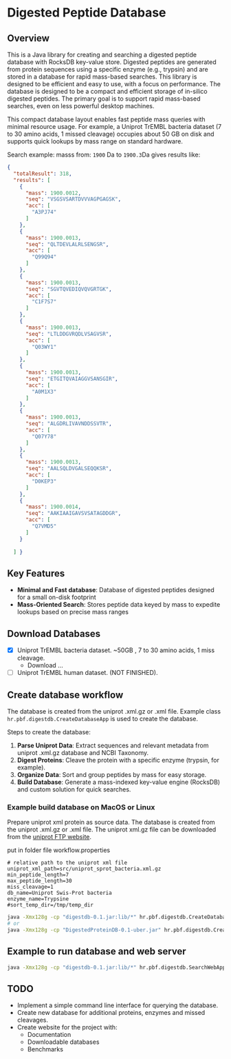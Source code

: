 # Digested Peptide Database

## Overview

This is a Java library for creating and searching a digested peptide database with RocksDB key-value store.
Digested peptides are generated from protein sequences using a specific enzyme (e.g., trypsin) and are stored in a
database for rapid mass-based searches. This library is designed to be efficient and easy to use, with a focus on
performance.
The database is designed to be a compact and efficient storage of in-silico digested peptides. The primary goal is to
support rapid mass-based searches, even on less powerful desktop machines.

This compact database layout enables fast peptide mass queries with minimal resource usage. For example, a Uniprot
TrEMBL bacteria dataset (7 to 30 amino acids, 1 missed cleavage) occupies about 50 GB on disk and supports quick lookups
by mass range on standard hardware.

Search example: masss from: `1900` Da to `1900.3`Da gives results like:
```json
{
  "totalResult": 318,
  "results": [
    {
      "mass": 1900.0012,
      "seq": "VSGSVSARTDVVVAGPGAGSK",
      "acc": [
        "A3PJ74"
      ]
    },
    {
      "mass": 1900.0013,
      "seq": "QLTDEVLALRLSENGSR",
      "acc": [
        "Q99Q94"
      ]
    },
    {
      "mass": 1900.0013,
      "seq": "SGVTQVEDIQVQVGRTGK",
      "acc": [
        "C1F7S7"
      ]
    },
    {
      "mass": 1900.0013,
      "seq": "LTLDDGVRQDLVSAGVSR",
      "acc": [
        "Q03WY1"
      ]
    },
    {
      "mass": 1900.0013,
      "seq": "ETGITQVAIAGGVSANSGIR",
      "acc": [
        "A0M1X3"
      ]
    },
    {
      "mass": 1900.0013,
      "seq": "ALGDRLIVAVNDDSSVTR",
      "acc": [
        "Q07Y78"
      ]
    },
    {
      "mass": 1900.0013,
      "seq": "AALSQLDVGALSEQQKSR",
      "acc": [
        "D0KEP3"
      ]
    },
    {
      "mass": 1900.0014,
      "seq": "AAKIAAIGAVSVSATAGDDGR",
      "acc": [
        "Q7VMD5"
      ]
    }
    
  ] }
``` 



## Key Features

- **Minimal and Fast database**: Database of digested peptides designed for a small on\-disk footprint
- **Mass\-Oriented Search**: Stores peptide data keyed by mass to expedite lookups based on precise mass ranges

## Download Databases

- [x] Uniprot TrEMBL bacteria dataset. ~50GB , 7 to 30 amino acids, 1 miss cleavage.
    - Download ...
- [ ] Uniprot TrEMBL human dataset. (NOT FINISHED).

## Create database workflow

The database is created from the uniprot .xml.gz or .xml file.
Example class `hr.pbf.digestdb.CreateDatabaseApp` is used to create the database.

Steps to create the database:
1. **Parse Uniprot Data**: Extract sequences and relevant metadata from uniprot .xml.gz database and NCBI Taxonomy.
2. **Digest Proteins**: Cleave the protein with a specific enzyme (trypsin, for example).
3. **Organize Data**: Sort and group peptides by mass for easy storage.
4. **Build Database**: Generate a mass\-indexed key\-value engine (RocksDB) and custom solution for quick searches.

### Example build database on MacOS or Linux

Prepare uniprot xml protein as source data. The database is created from the uniprot .xml.gz or .xml file.
The uniprot xml.gz file can be downloaded from
the [uniprot FTP website](https://ftp.uniprot.org/pub/databases/uniprot/current_release/knowledgebase/taxonomic_divisions/).

put in folder file workflow.properties

```properties
# relative path to the uniprot xml file
uniprot_xml_path=src/uniprot_sprot_bacteria.xml.gz
min_peptide_length=7
max_peptide_length=30
miss_cleavage=1
db_name=Uniprot Swis-Prot bacteria
enzyme_name=Trypsine
#sort_temp_dir=/tmp/temp_dir
```

```bash
java -Xmx128g -cp "digestdb-0.1.jar:lib/*" hr.pbf.digestdb.CreateDatabaseApp -d /path/to/database/folder
# or
java -Xmx128g -cp "DigestedProteinDB-0.1-uber.jar" hr.pbf.digestdb.CreateDatabaseApp -d /path/to/database/folder

```

## Example to run database and web server

```bash
java -Xmx128g -cp "digestdb-0.1.jar:lib/*" hr.pbf.digestdb.SearchWebApp -d /path/to/database/folder
```

## TODO

- Implement a simple command line interface for querying the database.
- Create new database for additional proteins, enzymes and missed cleavages.
- Create website for the project with:
    - Documentation
    - Downloadable databases
    - Benchmarks
